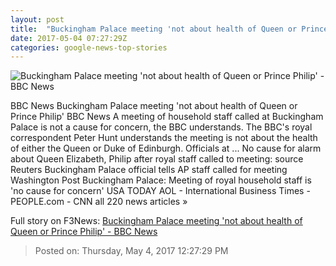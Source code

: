 ```yaml
---
layout: post
title:  "Buckingham Palace meeting 'not about health of Queen or Prince Philip' - BBC News"
date: 2017-05-04 07:27:29Z
categories: google-news-top-stories
---
```


![Buckingham Palace meeting 'not about health of Queen or Prince Philip' - BBC News](https://ichef-1.bbci.co.uk/news/1024/cpsprodpb/6DAF/production/_95897082_mediaitem95897081.jpg)

BBC News Buckingham Palace meeting 'not about health of Queen or Prince Philip' BBC News A meeting of household staff called at Buckingham Palace is not a cause for concern, the BBC understands. The BBC's royal correspondent Peter Hunt understands the meeting is not about the health of either the Queen or Duke of Edinburgh. Officials at ... No cause for alarm about Queen Elizabeth, Philip after royal staff called to meeting: source Reuters Buckingham Palace official tells AP staff called for meeting Washington Post Buckingham Palace: Meeting of royal household staff is 'no cause for concern' USA TODAY AOL - International Business Times - PEOPLE.com - CNN all 220 news articles »


Full story on F3News: [Buckingham Palace meeting 'not about health of Queen or Prince Philip' - BBC News](http://www.f3nws.com/n/uYxhAD)

> Posted on: Thursday, May 4, 2017 12:27:29 PM
